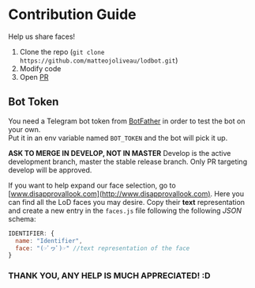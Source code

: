 # Contribution Guide
Help us share faces!   
1. Clone the repo (`git clone https://github.com/matteojoliveau/lodbot.git`)
2. Modify code
3. Open [PR](https://github.com/MatteoJoliveau/lodbot/pulls)

## Bot Token
You need a Telegram bot token from [BotFather](https://t.me/BotFather) in order to test the bot on your own.  
Put it in an env variable named `BOT_TOKEN` and the
bot will pick it up.

**ASK TO MERGE IN DEVELOP, NOT IN MASTER**
Develop is the active development branch, master the stable release branch. Only PR targeting develop will be approved.     

If you want to help expand our face selection, go to [www.disapprovallook.com](http://www.disapprovallook.com). Here you can find
all the LoD faces you may desire. Copy their **text** representation and create a new entry in the `faces.js` file following the following *JSON* schema:   
```javascript
IDENTIFIER: {
  name: "Identifier",
  face: "(☞ﾟヮﾟ)☞" //text representation of the face
}
```

### THANK YOU, ANY HELP IS MUCH APPRECIATED! :D
